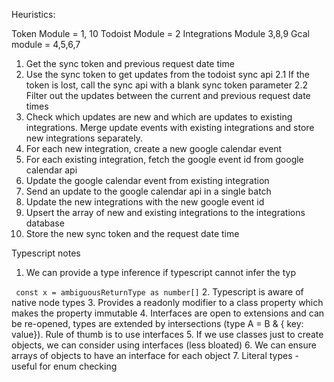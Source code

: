 Heuristics:

Token Module = 1, 10
Todoist Module = 2
Integrations Module 3,8,9
Gcal module = 4,5,6,7


1. Get the sync token and previous request date time
2. Use the sync token to get updates from the todoist sync api
    2.1 If the token is lost, call the sync api with a blank sync token parameter
    2.2 Filter out the updates between the current and previous request date times
3. Check which updates are new and which are updates to existing integrations. Merge update events with existing integrations and store new integrations separately. 
4. For each new integration, create a new google calendar event
5. For each existing integration, fetch the google event id from google calendar api
6. Update the google calendar event from existing integration
7. Send an update to the google calendar api in a single batch
8. Update the new integrations with the new google event id
9. Upsert the array of new and existing integrations to the integrations database
10. Store the new sync token and the request date time

Typescript notes
1. We can provide a type inference if typescript cannot infer the typ

``` const x = ambiguousReturnType as number[]```
2. Typescript is aware of native node types
3. Provides a readonly modifier to a class property which makes the property immutable
4. Interfaces are open to extensions and can be re-opened, types are extended by intersections (type A = B & { key: value}). Rule of thumb is to use interfaces
5. If we use classes just to create objects, we can consider using interfaces (less bloated)
6. We can ensure arrays of objects to have an interface for each object
7. Literal types - useful for enum checking

